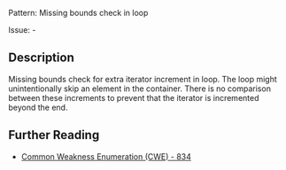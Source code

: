 Pattern: Missing bounds check in loop

Issue: -

## Description

Missing bounds check for extra iterator increment in loop. The loop might unintentionally skip an element in the container. There is no comparison between these increments to prevent that the iterator is incremented beyond the end.

## Further Reading

* [Common Weakness Enumeration (CWE) - 834](https://cwe.mitre.org/data/definitions/834.html)